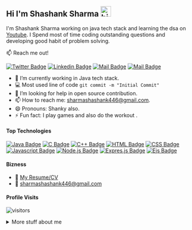 ## Hi I'm Shashank Sharma <img src="https://user-images.githubusercontent.com/1303154/88677602-1635ba80-d120-11ea-84d8-d263ba5fc3c0.gif" width="28px" alt="hi">

I'm Shashank Sharma working on java tech stack and learning the dsa on [Youtube](https://www.youtube.com/watch?v=5_5oE5lgrhw&list=PLu0W_9lII9ahIappRPN0MCAgtOu3lQjQi). I Spend most of time coding outstanding questions and developing good habit of problem solving.

:mailbox: Reach me out!

[![Twitter Badge](https://img.shields.io/badge/-@Shashank-1ca0f1?style=flat&labelColor=1ca0f1&logo=twitter&logoColor=white&link=https://twitter.com/Shashan72085397)](https://twitter.com/Shashan72085397)  [![Linkedin Badge](https://img.shields.io/badge/-Shashank-0e76a8?style=flat&labelColor=0e76a8&logo=linkedin&logoColor=white)](https://www.linkedin.com/in/shashank-sharma-5a18811b6/) [![Mail Badge](https://img.shields.io/badge/-@Shashank-e84393?style=flat&labelColor=e84393&logo=instagram&logoColor=white)](https://www.instagram.com/shashank.sharma.2000/) [![Mail Badge](https://img.shields.io/badge/-Shashank-c0392b?style=flat&labelColor=c0392b&logo=gmail&logoColor=white)](mailto:sharmashashank446@gmail.com)



<!-- TODO: Add last video link -->

- 🔭 I’m currently working in Java tech stack.
- :computer: Most used line of code `git commit -m "Initial Commit"`
- 🤔 I’m looking for help in open source contribution.
- 📫 How to reach me: sharmashashank446@gmail.com.
- 😄 Pronouns: Shanky also.
- ⚡ Fun fact: I play games and also do the workout .

#### Top Technologies

<!-- TODO: Make technologies links takes you to repositories -->

[![Java Badge](https://img.shields.io/badge/-Java-DE834D?style=for-the-badge&labelColor=black&logo&logoColor=DE834D)](#) [![C Badge](https://img.shields.io/badge/-C-22577E?style=for-the-badge&labelColor=black&logo=&logoColor=22577E)](#) [![C++  Badge](https://img.shields.io/badge/-C++-007acc?style=for-the-badge&labelColor=black&logo=&logoColor=22577E)](#) [![HTML Badge](https://img.shields.io/badge/-HTML-DE834D?style=for-the-badge&labelColor=black&logo=&logoColor=DE834D)](#) [![CSS Badge](https://img.shields.io/badge/-CSS-e535ab?style=for-the-badge&labelColor=black&logo=&logoColor=FF5677)](#) [![Javascript Badge](https://img.shields.io/badge/-Javascript-e535ab?style=for-the-badge&labelColor=black&logo=&logoColor=461111)](#) [![Node.js  Badge](https://img.shields.io/badge/-Node.js-519259?style=for-the-badge&labelColor=black&logo=&logoColor=519259)](#) [![Expres.js  Badge](https://img.shields.io/badge/-Express.js-2C272E?style=for-the-badge&labelColor=black&logo=&logoColor=2C272E)](#) [![Ejs  Badge](https://img.shields.io/badge/-Ejs-04293A?style=for-the-badge&labelColor=black&logo=&logoColor=04293A)](#)


#### Bizness

- :paperclip: [My Resume/CV](https://github.com/Shashank-deb/Resume/blob/master/Shashank_Sharma.pdf)
- :email: sharmashashank446@gmail.com

#### Profile Visits

![visitors](https://visitor-badge.glitch.me/badge?page_id=Shashank-deb.Shashank-deb&left_color=green&right_color=red)

<details>
<summary>
  More stuff about me
</summary>

<br >

I love sharing knowledge and putting repo, courses and posts together for helping other developers, and that's why iam working in github


#### Technology Used
<!--START_SECTION:waka-->
```text
JavaScript   3 hrs           ████████████████████▓░░░░   82.52 % 
JSON         16 mins         ██░░░░░░░░░░░░░░░░░░░░░░░   07.65 % 
Markdown     9 mins          █░░░░░░░░░░░░░░░░░░░░░░░░   04.15 % 
YAML         8 mins          █░░░░░░░░░░░░░░░░░░░░░░░░   04.07 % 
Text         3 mins          ▒░░░░░░░░░░░░░░░░░░░░░░░░   01.45 % 
```
<!--END_SECTION:waka-->


#### Github Stats

[![Shashank Sharma's GitHub stats](https://github-readme-stats.vercel.app/api?username=Shashank-deb&hide=contribs,prs&count_private=true&show_icons=true&theme=radical)](https://github.com/anuraghazra/github-readme-stats)


</details>